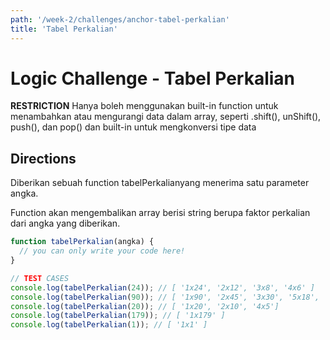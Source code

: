 ```yaml
---
path: '/week-2/challenges/anchor-tabel-perkalian'
title: 'Tabel Perkalian'
---
```


# Logic Challenge - Tabel Perkalian

**RESTRICTION**
Hanya boleh menggunakan built-in function untuk menambahkan atau mengurangi data dalam array, seperti .shift(), unShift(), push(), dan pop() dan built-in untuk mengkonversi tipe data


## Directions

Diberikan sebuah function tabelPerkalianyang menerima satu parameter angka.

Function akan mengembalikan array berisi string berupa faktor perkalian dari angka yang diberikan.


```JavaScript
function tabelPerkalian(angka) {
  // you can only write your code here!
}

// TEST CASES
console.log(tabelPerkalian(24)); // [ '1x24', '2x12', '3x8', '4x6' ]
console.log(tabelPerkalian(90)); // [ '1x90', '2x45', '3x30', '5x18', '6x15', '9x10' ]
console.log(tabelPerkalian(20)); // [ '1x20', '2x10', '4x5']
console.log(tabelPerkalian(179)); // [ '1x179' ]
console.log(tabelPerkalian(1)); // [ '1x1' ]
```
